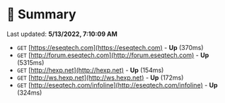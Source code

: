 # 📖 Summary
Last updated: **5/13/2022, 7:10:09 AM**

- `GET` [https://eseqtech.com](https://eseqtech.com) - **Up** (370ms)
- `GET` [http://forum.eseqtech.com](http://forum.eseqtech.com) - **Up** (5315ms)
- `GET` [http://hexp.net](http://hexp.net) - **Up** (154ms)
- `GET` [http://ws.hexp.net](http://ws.hexp.net) - **Up** (172ms)
- `GET` [http://eseqtech.com/infoline](http://eseqtech.com/infoline) - **Up** (324ms)

